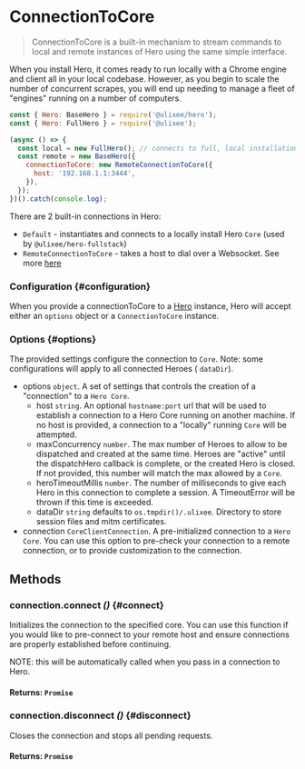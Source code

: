# ConnectionToCore

> ConnectionToCore is a built-in mechanism to stream commands to local and remote instances of Hero using the same simple interface.

When you install Hero, it comes ready to run locally with a Chrome engine and client all in your local codebase. However, as you begin to scale the number of concurrent scrapes, you will end up needing to manage a fleet of "engines" running on a number of computers.

```javascript
const { Hero: BaseHero } = require('@ulixee/hero');
const { Hero: FullHero } = require('@ulixee');

(async () => {
  const local = new FullHero(); // connects to full, local installation
  const remote = new BaseHero({
    connectionToCore: new RemoteConnectionToCore({
      host: '192.168.1.1:3444',
    }),
  });
})().catch(console.log);
```

There are 2 built-in connections in Hero:

- `Default` - instantiates and connects to a locally install Hero `Core` (used by `@ulixee/hero-fullstack`)
- `RemoteConnectionToCore` - takes a host to dial over a Websocket. See more [here](/docs/hero/advanced-concepts/client-vs-core)

### Configuration {#configuration}

When you provide a connectionToCore to a [Hero](/docs/hero/basic-client/hero) instance, Hero will accept either an `options` object or a `ConnectionToCore` instance.

### Options {#options}

The provided settings configure the connection to `Core`. Note: some configurations will apply to all connected Heroes ( `dataDir`).

- options `object`. A set of settings that controls the creation of a "connection" to a `Hero Core`.
  - host `string`. An optional `hostname:port` url that will be used to establish a connection to a Hero Core running on another machine. If no host is provided, a connection to a "locally" running `Core` will be attempted.
  - maxConcurrency `number`. The max number of Heroes to allow to be dispatched and created at the same time. Heroes are "active" until the dispatchHero callback is complete, or the created Hero is closed. If not provided, this number will match the max allowed by a `Core`.
  - heroTimeoutMillis `number`. The number of milliseconds to give each Hero in this connection to complete a session. A TimeoutError will be thrown if this time is exceeded.
  - dataDir `string` defaults to `os.tmpdir()/.ulixee`. Directory to store session files and mitm certificates.
- connection `CoreClientConnection`. A pre-initialized connection to a `Hero Core`. You can use this option to pre-check your connection to a remote connection, or to provide customization to the connection.

## Methods

### connection.connect *()* {#connect}

Initializes the connection to the specified core. You can use this function if you would like to pre-connect to your remote host and ensure connections are properly established before continuing.

NOTE: this will be automatically called when you pass in a connection to Hero.

#### **Returns**: `Promise`

### connection.disconnect *()* {#disconnect}

Closes the connection and stops all pending requests.

#### **Returns**: `Promise`
